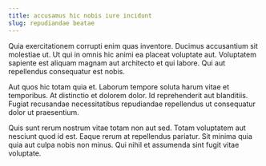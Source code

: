 ```yaml
---
title: accusamus hic nobis iure incidunt
slug: repudiandae beatae
---
```


Quia exercitationem corrupti enim quas inventore. Ducimus accusantium sit molestiae ut. Ut qui in omnis hic animi ea placeat voluptate aut. Voluptatem sapiente est aliquam magnam aut architecto et qui labore. Qui aut repellendus consequatur est nobis.

Aut quos hic totam quia et. Laborum tempore soluta harum vitae et temporibus. At distinctio et dolorem dolor. Id reprehenderit aut blanditiis. Fugiat recusandae necessitatibus repudiandae repellendus ut consequatur dolor ut praesentium.

Quis sunt rerum nostrum vitae totam non aut sed. Totam voluptatem aut nesciunt quod id est. Eaque rerum at repellendus pariatur. Sit minima quia quia aut culpa nobis non minus. Qui nihil et assumenda sint fugit vitae voluptate.

